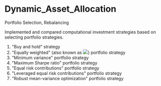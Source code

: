 # Dynamic_Asset_Allocation
Portfolio Selection, Rebalancing

Implemented and compared computational investment strategies based on selecting portfolio strategies.

1. "Buy and hold" strategy
2. "Equally weighted" (also known as <img src="https://render.githubusercontent.com/render/math?math=$\frac{1}{n}">) portfolio strategy
3. "Minimum variance" portfolio strategy
4. "Maximum Sharpe ratio" portfolio strategy
5. "Equal risk contributions" portfolio strategy
6. "Leveraged equal risk contributions" portfolio strategy
7. "Robust mean-variance optimization" portfolio strategy


 
 
